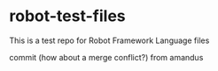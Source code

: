 # robot-test-files

This is a test repo for Robot Framework Language files

commit (how about a merge conflict?) from amandus
